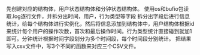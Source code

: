 先创建对应的结构体，用户状态结构体和分钟状态结构体。
使用os和bufio包读取.log逐行文件，并拆分出时间，用户，行为类型等字段
拆分出字段后进行信息统计，给每个结构体进行实例化，然后将信息添加到结构体中，用户结构体根据id来统计每个用户的操作次数，首次和最后操作时间。行为类型统计直接碰到就加1即可。分钟统计根据时间字段划分为多个时间段，每个时间段分别统计。
把结果写入csv文件中，写3个不同的函数来对应三个CSV文件。